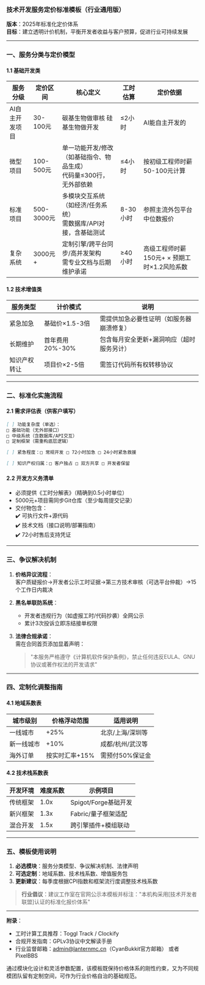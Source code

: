 ### **技术开发服务定价标准模板（行业通用版）**  

**版本**：2025年标准化定价体系  
**目标**：建立透明计价机制，平衡开发者收益与客户预算，促进行业可持续发展  

---

### **一、服务分类与定价模型**  
#### 1.1 基础开发类  
| **服务分级** | **定价区间** | **核心定义** | **工时估算** | **定价依据** |  
|--------------|--------------|--------------|--------------|--------------|  
| AI自主开发项目| 30-100元     | 碳基生物做审核 硅基生物做开发  | ≤2小时       | AI能自主开发的 |  
| 微型项目      | 100-500元    | 单一功能开发/修改（如基础指令、物品生成）<br>代码量≤300行，无外部依赖 | ≤4小时       | 按初级工程师时薪50-100元计算 |  
| 标准项目      | 500-3000元   | 多模块交互系统（如经济/任务系统）<br>需数据库/API对接，含基础测试 | 8-30小时      | 参照主流外包平台中位数报价 |  
| 复杂系统      | 3000元+      | 定制引擎/跨平台同步/高并发架构<br>需专业文档与后期维护承诺 | ≥40小时       | 高级工程师时薪150元+ × 预期工时×1.2风险系数 |  

#### 1.2 技术增值类  
| **服务类型** | **计价模式** | **说明** |  
|--------------|--------------|----------|  
| 紧急加急      | 基础价×1.5-3倍 | 需提供加急必要性证明（如服务器崩溃修复） |  
| 长期维护      | 首年费用20%-30% | 包含每月安全更新+漏洞响应（超时服务另计） |  
| 知识产权转让  | 项目价×2-5倍 | 需签订代码所有权转移协议 |  

---

### **二、标准化实施流程**  
#### 2.1 需求评估表（供客户填写）  
```markdown
[ ] 功能复杂度（单选）：  
□ 基础功能（无外部接口）  
□ 中级系统（含数据库/API交互）  
□ 定制框架（需重构底层逻辑）  

[ ] 紧急程度：□ 常规开发 □ 72小时加急 □ 24小时紧急救援  

[ ] 知识产权归属：□ 客户独占 □ 双方共享 □ 开发者保留  
```

#### 2.2 开发方义务清单  
- 必须提供《工时分解表》（精确到0.5小时单位）  
- 5000元+项目需同步Git仓库（至少每周提交记录）  
- 交付物包含：  
  ✔️ 可执行文件+源代码  
  ✔️ 技术文档（接口说明/部署指南）  
  ✔️ 72小时售后支持凭证  

---

### **三、争议解决机制**  
1. **价格异议流程**：  
   客户质疑报价→开发者公示工时证据→第三方技术审核（可选平台仲裁）→15个工作日内裁决  

2. **黑名单联防系统**：  
   - 开发者违规行为（如虚报工时/代码抄袭）全网公示  
   - 累计3次投诉立即冻结接单权限  

3. **法律合规承诺**：  
   需在合同首页添加显着声明：  
   > "本服务严格遵守《计算机软件保护条例》，禁止任何违反EULA、GNU协议或著作权法的开发请求"  

---

### **四、定制化调整指南**  
#### 4.1 地域系数表  
| 城市级别       | 价格浮动范围 | 适用说明 |  
|----------------|--------------|----------|  
| 一线城市       | +25%         | 北京/上海/深圳等 |  
| 新一线城市     | +10%         | 成都/杭州/武汉等 |  
| 海外订单       | 按实时汇率+15% | 需预付50%保证金 |  

#### 4.2 技术栈系数表  
| 开发环境       | 难度系数 | 示例项目 |  
|----------------|----------|----------|  
| 传统框架       | 1.0x     | Spigot/Forge基础开发 |  
| 新兴框架       | 1.3x     | Fabric/量子框架适配 |  
| 混合开发       | 1.5x     | 跨引擎插件+模组联动 |  

---

### **五、模板使用说明**  
1. **必选模块**：服务分类模型、争议解决机制、法律声明  
2. **可选定制**：地域系数、技术栈系数、增值服务包  
3. **更新建议**：每季度根据CPI指数和框架流行度调整技术栈系数  

> **行业倡议**：建议工作室在官网公示本模板并标注："本机构采用[技术开发者联盟]认证的标准化报价体系"

---

**附录**：  
- 工时计算工具推荐：Toggl Track / Clockify  
- 合规开发指南：GPLv3协议中文解读手册  
- 行业监督邮箱：admin@lanternmc.cn（CyanBukkit官方邮箱） 或者PixelBBS

通过模块化设计和灵活参数配置，该模板既保持价格体系的刚性约束，又为不同规模团队留有定制空间，可作为行业价格自治的基础规范。
